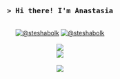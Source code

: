 <!-- Title -->
<h3 align="center">
  <samp>&gt; Hi there! I'm
    <b>Anastasia</b>
  </samp>
</h3>
</br>
<div align="center">
  <!-- Links -->
  <a href="https://t.me/steshabolk"><img alt="@steshabolk" src="https://img.shields.io/badge/telegram--229ED9"></a>
  <a href="https://leetcode.com/steshabolk/"><img alt="@steshabolk" src="https://img.shields.io/badge/leetcode--ffa116"></a>
  </br>
  <!-- Skills -->
  </br>
  <img src="https://skillicons.dev/icons?i=java,hibernate,spring,postgres,docker,git" />
  </br>
  <img src="https://skillicons.dev/icons?i=js,html,css,sass,vue" />
  </br>
  <!-- Stats -->
  </br>
  <img src="https://github-readme-stats.vercel.app/api/top-langs/?username=steshabolk&size_weight=0.5&count_weight=0.5&layout=compact&theme=dracula" />
</div>
